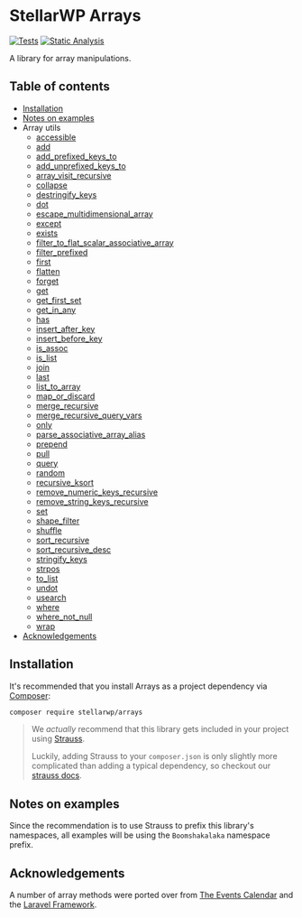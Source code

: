 # StellarWP Arrays

[![Tests](https://github.com/stellarwp/arrays/workflows/Tests/badge.svg)](https://github.com/stellarwp/arrays/actions?query=branch%3Amain) [![Static Analysis](https://github.com/stellarwp/arrays/actions/workflows/static-analysis.yml/badge.svg)](https://github.com/stellarwp/arrays/actions/workflows/static-analysis.yml)

A library for array manipulations.

## Table of contents

* [Installation](#installation)
* [Notes on examples](#notes-on-examples)
* Array utils
  * [accessible](/docs/classes/StellarWP/Arrays/Arr.md#accessible)
  * [add](/docs/classes/StellarWP/Arrays/Arr.md#add)
  * [add_prefixed_keys_to](/docs/classes/StellarWP/Arrays/Arr.md#add_prefixed_keys_to)
  * [add_unprefixed_keys_to](/docs/classes/StellarWP/Arrays/Arr.md#add_unprefixed_keys_to)
  * [array_visit_recursive](/docs/classes/StellarWP/Arrays/Arr.md#array_visit_recursive)
  * [collapse](/docs/classes/StellarWP/Arrays/Arr.md#collapse)
  * [destringify_keys](/docs/classes/StellarWP/Arrays/Arr.md#destringify_keys)
  * [dot](/docs/classes/StellarWP/Arrays/Arr.md#dot)
  * [escape_multidimensional_array](/docs/classes/StellarWP/Arrays/Arr.md#escape_multidimensional_array)
  * [except](/docs/classes/StellarWP/Arrays/Arr.md#except)
  * [exists](/docs/classes/StellarWP/Arrays/Arr.md#exists)
  * [filter_to_flat_scalar_associative_array](/docs/classes/StellarWP/Arrays/Arr.md#filter_to_flat_scalar_associative_array)
  * [filter_prefixed](/docs/classes/StellarWP/Arrays/Arr.md#filter_prefixed)
  * [first](/docs/classes/StellarWP/Arrays/Arr.md#first)
  * [flatten](/docs/classes/StellarWP/Arrays/Arr.md#flatten)
  * [forget](/docs/classes/StellarWP/Arrays/Arr.md#forget)
  * [get](/docs/classes/StellarWP/Arrays/Arr.md#get)
  * [get_first_set](/docs/classes/StellarWP/Arrays/Arr.md#get_first_set)
  * [get_in_any](/docs/classes/StellarWP/Arrays/Arr.md#get_in_any)
  * [has](/docs/classes/StellarWP/Arrays/Arr.md#has)
  * [insert_after_key](/docs/classes/StellarWP/Arrays/Arr.md#insert_after_key)
  * [insert_before_key](/docs/classes/StellarWP/Arrays/Arr.md#insert_before_key)
  * [is_assoc](/docs/classes/StellarWP/Arrays/Arr.md#is_assoc)
  * [is_list](/docs/classes/StellarWP/Arrays/Arr.md#is_list)
  * [join](/docs/classes/StellarWP/Arrays/Arr.md#join)
  * [last](/docs/classes/StellarWP/Arrays/Arr.md#last)
  * [list_to_array](/docs/classes/StellarWP/Arrays/Arr.md#list_to_array)
  * [map_or_discard](/docs/classes/StellarWP/Arrays/Arr.md#map_or_discard)
  * [merge_recursive](/docs/classes/StellarWP/Arrays/Arr.md#merge_recursive)
  * [merge_recursive_query_vars](/docs/classes/StellarWP/Arrays/Arr.md#merge_recursive_query_vars)
  * [only](/docs/classes/StellarWP/Arrays/Arr.md#only)
  * [parse_associative_array_alias](/docs/classes/StellarWP/Arrays/Arr.md#parse_associative_array_alias)
  * [prepend](/docs/classes/StellarWP/Arrays/Arr.md#prepend)
  * [pull](/docs/classes/StellarWP/Arrays/Arr.md#pull)
  * [query](/docs/classes/StellarWP/Arrays/Arr.md#query)
  * [random](/docs/classes/StellarWP/Arrays/Arr.md#random)
  * [recursive_ksort](/docs/classes/StellarWP/Arrays/Arr.md#recursive_ksort)
  * [remove_numeric_keys_recursive](/docs/classes/StellarWP/Arrays/Arr.md#remove_numeric_keys_recursive)
  * [remove_string_keys_recursive](/docs/classes/StellarWP/Arrays/Arr.md#remove_string_keys_recursive)
  * [set](/docs/classes/StellarWP/Arrays/Arr.md#set)
  * [shape_filter](/docs/classes/StellarWP/Arrays/Arr.md#shape_filter)
  * [shuffle](/docs/classes/StellarWP/Arrays/Arr.md#shuffle)
  * [sort_recursive](/docs/classes/StellarWP/Arrays/Arr.md#sort_recursive)
  * [sort_recursive_desc](/docs/classes/StellarWP/Arrays/Arr.md#sort_recursive_desc)
  * [stringify_keys](/docs/classes/StellarWP/Arrays/Arr.md#stringify_keys)
  * [strpos](/docs/classes/StellarWP/Arrays/Arr.md#strpos)
  * [to_list](/docs/classes/StellarWP/Arrays/Arr.md#to_list)
  * [undot](/docs/classes/StellarWP/Arrays/Arr.md#undot)
  * [usearch](/docs/classes/StellarWP/Arrays/Arr.md#usearch)
  * [where](/docs/classes/StellarWP/Arrays/Arr.md#where)
  * [where_not_null](/docs/classes/StellarWP/Arrays/Arr.md#where_not_null)
  * [wrap](/docs/classes/StellarWP/Arrays/Arr.md#wrap)
* [Acknowledgements](#acknowledgements)

## Installation

It's recommended that you install Arrays as a project dependency via [Composer](https://getcomposer.org/):

```bash
composer require stellarwp/arrays
```

> We _actually_ recommend that this library gets included in your project using [Strauss](https://github.com/BrianHenryIE/strauss).
>
> Luckily, adding Strauss to your `composer.json` is only slightly more complicated than adding a typical dependency, so checkout our [strauss docs](https://github.com/stellarwp/global-docs/blob/main/docs/strauss-setup.md).

## Notes on examples

Since the recommendation is to use Strauss to prefix this library's namespaces, all examples will be using the `Boomshakalaka` namespace prefix.

## Acknowledgements

A number of array methods were ported over from [The Events Calendar](https://theeventscalendar.com) and the [Laravel Framework](https://github.com/laravel/framework).
